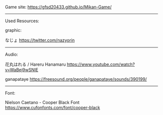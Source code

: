 Game site: https://gfsd20433.github.io/Mikan-Game/


---
Used Resources:


graphic:

なじょ
https://twitter.com/nazyorin


---
Audio:

花丸はれる / Hareru Hanamaru
https://www.youtube.com/watch?v=WaBej9wSNIE

ganapataye
https://freesound.org/people/ganapataye/sounds/390199/

---
Font:

Nielson Caetano - Cooper Black Font
https://www.cufonfonts.com/font/cooper-black

